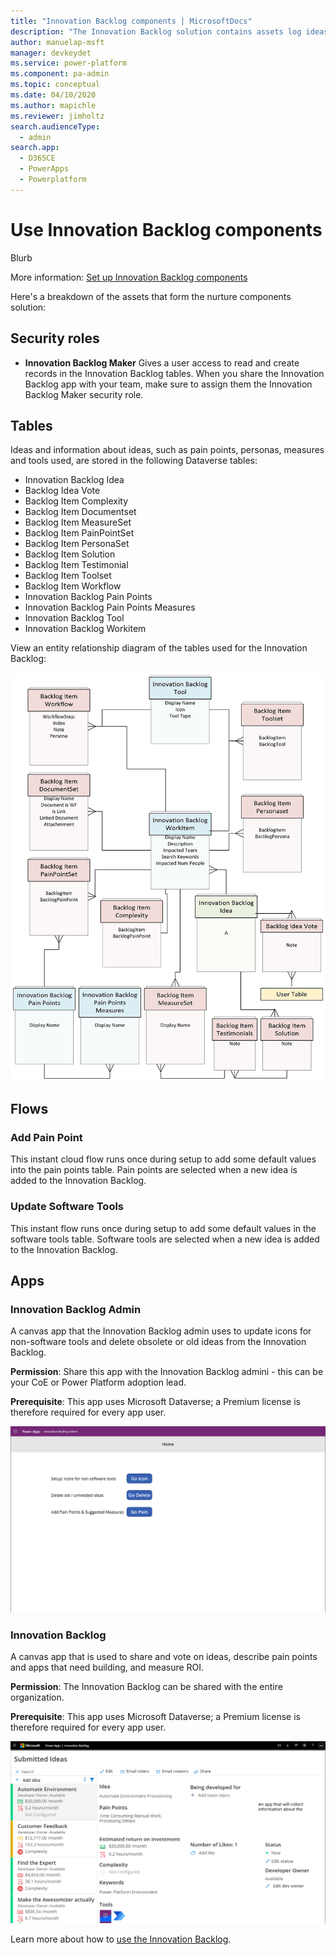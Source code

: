 ```yaml
---
title: "Innovation Backlog components | MicrosoftDocs"
description: "The Innovation Backlog solution contains assets log ideas and perform business value assessments."
author: manuelap-msft
manager: devkeydet
ms.service: power-platform
ms.component: pa-admin
ms.topic: conceptual
ms.date: 04/10/2020
ms.author: mapichle
ms.reviewer: jimholtz
search.audienceType: 
  - admin
search.app: 
  - D365CE
  - PowerApps
  - Powerplatform
---
```

# Use Innovation Backlog components

Blurb

More information: [Set up Innovation Backlog components](#setup-innovationbacklog.md)

Here's a breakdown of the assets that form the nurture components solution:

## Security roles

- **Innovation Backlog Maker** Gives a user access to read and create records in the Innovation Backlog tables. When you share the Innovation Backlog app with your team, make sure to assign them the Innovation Backlog Maker security role.

## Tables

Ideas and information about ideas, such as pain points, personas, measures and tools used, are stored in the following Dataverse tables:

- Innovation Backlog Idea
- Backlog Idea Vote
- Backlog Item Complexity
- Backlog Item Documentset
- Backlog Item MeasureSet
- Backlog Item PainPointSet
- Backlog Item PersonaSet
- Backlog Item Solution
- Backlog Item Testimonial
- Backlog Item Toolset
- Backlog Item Workflow
- Innovation Backlog Pain Points
- Innovation Backlog Pain Points Measures
- Innovation Backlog Tool
- Innovation Backlog Workitem

View an entity relationship diagram of the tables used for the Innovation Backlog:

![Innovation Backlog entity relationship diagram](media/ib-27.png "Innovation Backlog entity relationship diagram")

## Flows

### Add Pain Point

This instant cloud flow runs once during setup to add some default values into the pain points table. Pain points are selected when a new idea is added to the Innovation Backlog.

### Update Software Tools

This instant flow runs once during setup to add some default values in the software tools table. Software tools are selected when a new idea is added to the Innovation Backlog.

## Apps

### Innovation Backlog Admin

A canvas app that the Innovation Backlog admin uses to update icons for non-software tools and delete obsolete or old ideas from the Innovation Backlog.

**Permission**: Share this app with the Innovation Backlog admini - this can be your CoE or Power Platform adoption lead.

**Prerequisite**: This app uses Microsoft Dataverse; a Premium license is therefore required for every app user.

![Innovation Backlog Admin app](media/ib-11.png "Innovation Backlog Admin app")

### Innovation Backlog

A canvas app that is used to share and vote on ideas, describe pain points and apps that need building, and measure ROI.

**Permission**: The Innovation Backlog can be shared with the entire organization.

**Prerequisite**: This app uses Microsoft Dataverse; a Premium license is therefore required for every app user.

![Innovation Backlog app](media/ib-12.png "Innovation Backlog app")

Learn more about how to [use the Innovation Backlog](#use-innovation-backlog.md).
